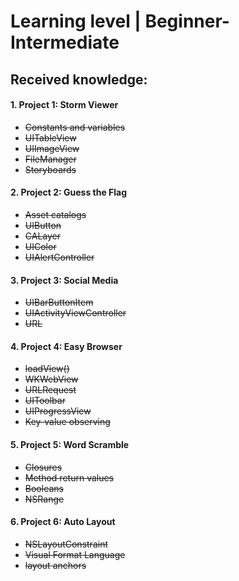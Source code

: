 # Learning level | Beginner-Intermediate
## Received knowledge:
#### 1. Project 1: Storm Viewer
- ~~Constants and variables~~
- ~~UITableView~~
- ~~UIImageView~~
- ~~FileManager~~
- ~~Storyboards~~
#### 2. Project 2: Guess the Flag
- ~~Asset catalogs~~
- ~~UIButton~~
- ~~CALayer~~
- ~~UIColor~~
- ~~UIAlertController~~
#### 3. Project 3: Social Media
- ~~UIBarButtonItem~~
- ~~UIActivityViewController~~
- ~~URL~~
#### 4. Project 4: Easy Browser
- ~~loadView()~~
- ~~WKWebView~~
- ~~URLRequest~~
- ~~UIToolbar~~
- ~~UIProgressView~~
- ~~Key-value observing~~
#### 5. Project 5: Word Scramble
- ~~Closures~~
- ~~Method return values~~
- ~~Booleans~~
- ~~NSRange~~
#### 6. Project 6: Auto Layout
- ~~NSLayoutConstraint~~
- ~~Visual Format Language~~
- ~~layout anchors~~

